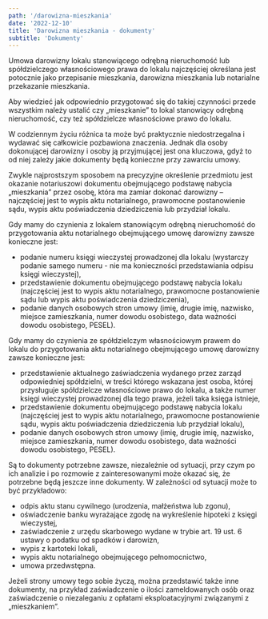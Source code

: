 ```yaml
---
path: '/darowizna-mieszkania'
date: '2022-12-10'
title: 'Darowizna mieszkania - dokumenty'
subtitle: 'Dokumenty'
---
```


Umowa darowizny lokalu stanowiącego odrębną nieruchomość lub spółdzielczego własnościowego prawa do lokalu najczęściej określana jest potocznie jako przepisanie mieszkania, darowizna mieszkania lub notarialne przekazanie mieszkania.

Aby wiedzieć jak odpowiednio przygotować się do takiej czynności przede wszystkim należy ustalić czy „mieszkanie” to lokal stanowiący odrębną nieruchomość, czy też spółdzielcze własnościowe prawo do lokalu.

W codziennym życiu różnica ta może być praktycznie niedostrzegalna i wydawać się całkowicie pozbawiona znaczenia. Jednak dla osoby dokonującej darowizny i osoby ją przyjmującej jest ona kluczowa, gdyż to od niej zależy jakie dokumenty będą konieczne przy zawarciu umowy.

Zwykle najprostszym sposobem na precyzyjne określenie przedmiotu jest okazanie notariuszowi dokumentu obejmującego podstawę nabycia „mieszkania” przez osobę, która ma zamiar dokonać darowizny – najczęściej jest to wypis aktu notarialnego, prawomocne postanowienie sądu, wypis aktu poświadczenia dziedziczenia lub przydział lokalu.

Gdy mamy do czynienia z lokalem stanowiącym odrębną nieruchomość do przygotowania aktu notarialnego obejmującego umowę darowizny zawsze konieczne jest:

- podanie numeru księgi wieczystej prowadzonej dla lokalu (wystarczy podanie samego numeru - nie ma konieczności przedstawiania odpisu księgi wieczystej),
- przedstawienie dokumentu obejmującego podstawę nabycia lokalu (najczęściej jest to wypis aktu notarialnego, prawomocne postanowienie sądu lub wypis aktu poświadczenia dziedziczenia),
- podanie danych osobowych stron umowy (imię, drugie imię, nazwisko, miejsce zamieszkania, numer dowodu osobistego, data ważności dowodu osobistego, PESEL).

Gdy mamy do czynienia ze spółdzielczym własnościowym prawem do lokalu do przygotowania aktu notarialnego obejmującego umowę darowizny zawsze konieczne jest:

- przedstawienie aktualnego zaświadczenia wydanego przez zarząd odpowiedniej spółdzielni, w treści którego wskazana jest osoba, której przysługuje spółdzielcze własnościowe prawo do lokalu, a także numer księgi wieczystej prowadzonej dla tego prawa, jeżeli taka księga istnieje,
- przedstawienie dokumentu obejmującego podstawę nabycia lokalu (najczęściej jest to wypis aktu notarialnego, prawomocne postanowienie sądu, wypis aktu poświadczenia dziedziczenia lub przydział lokalu),
- podanie danych osobowych stron umowy (imię, drugie imię, nazwisko, miejsce zamieszkania, numer dowodu osobistego, data ważności dowodu osobistego, PESEL).

Są to dokumenty potrzebne zawsze, niezależnie od sytuacji, przy czym po ich analizie i po rozmowie z zainteresowanymi może okazać się, że potrzebne będą jeszcze inne dokumenty. W zależności od sytuacji może to być przykładowo:

- odpis aktu stanu cywilnego (urodzenia, małżeństwa lub zgonu),
- oświadczenie banku wyrażające zgodę na wykreślenie hipoteki z księgi wieczystej,
- zaświadczenie z urzędu skarbowego wydane w trybie art. 19 ust. 6 ustawy o podatku od spadków i darowizn,
- wypis z kartoteki lokali,
- wypis aktu notarialnego obejmującego pełnomocnictwo,
- umowa przedwstępna.

Jeżeli strony umowy tego sobie życzą, można przedstawić także inne dokumenty, na przykład zaświadczenie o ilości zameldowanych osób oraz zaświadczenie o niezaleganiu z opłatami eksploatacyjnymi związanymi z „mieszkaniem”.
